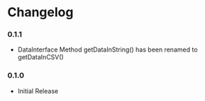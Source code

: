 # Changelog

### 0.1.1
  - DataInterface Method getDataInString() has been renamed to getDataInCSV()

### 0.1.0
  - Initial Release
